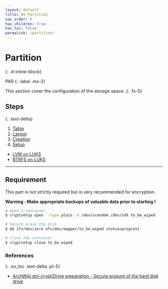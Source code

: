 ```yaml
---
layout: default
title: 05 Partition
nav_order: 6
has_children: true
has_toc: false
permalink: /partition/
---
```


# Partition
{: .d-inline-block}

PAR
{: .label .mx-2}

This section cover the configuration of the storage space.
{: .fs-5}

## Steps
{: .text-delta}

1. [Table](/Andromeda/partition/table/)
1. [Layout](/Andromeda/partition/layout/)
1. [Creation](/Andromeda/partition/creation/)
1. [Setup](/Andromeda/partition/setup/)
  - [LVM on LUKS](/Andromeda/partition/setup/lvm/)
  - [BTRFS on LUKS](/Andromeda/partition/setup/btrfs/)

---

## Requirement

This part is not strictly required but is very recommended for encryption.

**Warning : Make appropriate backups of valuable data prior to starting !**

```bash
# Open a container
$ cryptsetup open --type plain -d /dev/urandom /dev/sdX to_be_wiped

# Secure erase the disk
$ dd if=/dev/zero of=/dev/mapper/to_be_wiped status=progress

# Close the container
$ cryptsetup close to_be_wiped
```

### References
{: .no_toc .text-delta .pt-5}

- [ArchWiki dm-crypt/Drive preparation - Secure erasure of the hard disk drive](https://wiki.archlinux.org/index.php/Dm-crypt/Drive_preparation#Secure_erasure_of_the_hard_disk_drive)
